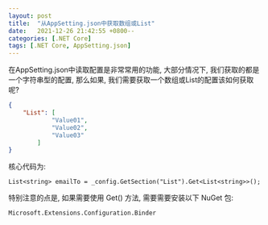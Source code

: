 ```yaml
---
layout: post
title:  "从AppSetting.json中获取数组或List"
date:   2021-12-26 21:42:55 +0800--
categories: [.NET Core]
tags: [.NET Core, AppSetting.json]  
---
```


在AppSetting.json中读取配置是非常常用的功能, 大部分情况下, 我们获取的都是一个字符串型的配置, 那么如果, 我们需要获取一个数组或List的配置该如何获取呢?

```Json
{
	"List": [
			"Value01",
			"Value02",
			"Value03"
		]
}
```

核心代码为:
```CSharp
List<string> emailTo = _config.GetSection("List").Get<List<string>>();
```

特别注意的点是, 如果需要使用 Get<T>() 方法, 需要需要安装以下 NuGet 包:
```CSharp
Microsoft.Extensions.Configuration.Binder
```